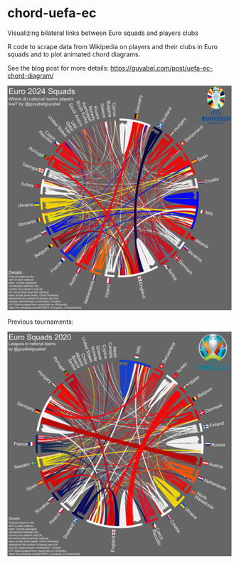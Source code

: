 # chord-uefa-ec

Visualizing bilateral links between Euro squads and players clubs

R code to scrape data from Wikipedia on players and their clubs in Euro squads and to plot animated chord diagrams. 

See the blog post for more details: https://guyabel.com/post/uefa-ec-chord-diagram/

![Euro2024](https://raw.githubusercontent.com/guyabel/chord-uefa-ec/master/plot/euro_2024.png)

Previous tournaments:

![Euro2020](https://raw.githubusercontent.com/guyabel/chord-uefa-ec/master/plot/euro_2020.png)
